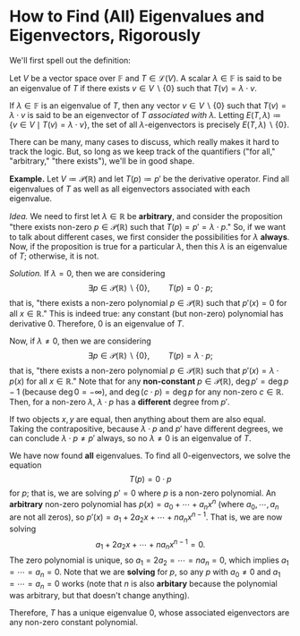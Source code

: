 # How to Find (All) Eigenvalues and Eigenvectors, Rigorously

We'll first spell out the definition:

Let $V$ be a vector space over $\mathbb F$ and $T\in\mathcal L(V)$. A scalar $\lambda\in\mathbb F$ is said to be an eigenvalue of $T$ if there exists $v\in V\backslash\{0\}$ such that $T(v)=\lambda\cdot v$. 

If $\lambda\in\mathbb F$ is an eigenvalue of $T$, then any vector $v\in V\backslash\{0\}$ such that $T(v)=\lambda\cdot v$ is said to be an eigenvector of $T$ *associated with $\lambda$.* Letting $E(T,\lambda)\coloneqq\{v\in V\mid T(v)=\lambda\cdot v\}$, the set of all $\lambda$-eigenvectors is precisely $E(T,\lambda)\backslash\{0\}$.

There can be many, many cases to discuss, which really makes it hard to track the logic. But, so long as we keep track of the quantifiers ("for all," "arbitrary," "there exists"), we'll be in good shape.

**Example.** Let $V\coloneqq\mathcal P(\mathbb R)$ and let $T(p)\coloneqq p'$ be the derivative operator. Find all eigenvalues of $T$ as well as all eigenvectors associated with each eigenvalue.

*Idea.* We need to first let $\lambda\in\mathbb R$ be **arbitrary**, and consider the proposition "there exists non-zero $p\in\mathcal P(\mathbb R)$ such that $T(p)=p'=\lambda\cdot p$." So, if we want to talk about different cases, we first consider the possibilities for $\lambda$ **always**. Now, if the proposition is true for a particular $\lambda$, then this $\lambda$ is an eigenvalue of $T$; otherwise, it is not.

*Solution.* If $\lambda=0$, then we are considering
$$\exists p\in\mathcal P(\mathbb R)\backslash\{0\},\quad\quad T(p)=0\cdot p;$$
that is, "there exists a non-zero polynomial $p\in\mathcal P(\mathbb R)$ such that $p'(x)=0$ for all $x\in\mathbb R$." This is indeed true: any constant (but non-zero) polynomial has derivative 0. Therefore, $0$ is an eigenvalue of $T$.

Now, if $\lambda\ne0$, then we are considering
$$\exists p\in\mathcal P(\mathbb R)\backslash\{0\},\quad\quad T(p)=\lambda\cdot p;$$
that is, "there exists a non-zero polynomial $p\in\mathcal P(\mathbb R)$ such that $p'(x)={\lambda\cdot p(x)}$ for all $x\in\mathbb R$." Note that for any **non-constant** $p\in\mathcal P(\mathbb R)$, $\deg p'=\deg p-1$ (because $\deg 0=-\infty$), and $\deg(c\cdot p)=\deg p$ for any non-zero $c\in\mathbb R$. Then, for a non-zero $\lambda$, $\lambda\cdot p$ has a **different** degree from $p'$.

If two objects $x,y$ are equal, then anything about them are also equal. Taking the contrapositive, because $\lambda\cdot p$ and $p'$ have different degrees, we can conclude $\lambda\cdot p\ne p'$ always, so no $\lambda\ne0$ is an eigenvalue of $T$.

We have now found **all** eigenvalues. To find all $0$-eigenvectors, we solve the equation
$$T(p)=0\cdot p$$
for $p$; that is, we are solving $p'=0$ where $p$ is a non-zero polynomial. An **arbitrary** non-zero polynomial has $p(x)=a_0+\cdots+a_nx^n$ (where $a_0,\cdots,a_n$ are not all zeros), so $p'(x)=a_1+2a_2x+\cdots+na_nx^{n-1}$. That is, we are now solving
$$a_1+2a_2x+\cdots+na_nx^{n-1}=0.$$
The zero polynomial is unique, so $a_1=2a_2=\cdots=na_n=0$, which implies $a_1=\cdots=a_n=0$. Note that we are **solving** for $p$, so any $p$ with $a_0\ne0$ and $a_1=\cdots=a_n=0$ works (note that $n$ is also **arbitary** because the polynomial was arbitrary, but that doesn't change anything).


Therefore, $T$ has a unique eigenvalue $0$, whose associated eigenvectors are any non-zero constant polynomial.
